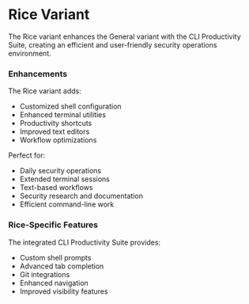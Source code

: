 # Rice Variant

The Rice variant enhances the General variant with the CLI Productivity Suite, creating an efficient and user-friendly security operations environment.

### Enhancements

The Rice variant adds:

- Customized shell configuration
- Enhanced terminal utilities
- Productivity shortcuts
- Improved text editors
- Workflow optimizations

Perfect for:

- Daily security operations
- Extended terminal sessions
- Text-based workflows
- Security research and documentation
- Efficient command-line work

### Rice-Specific Features

The integrated CLI Productivity Suite provides:

- Custom shell prompts
- Advanced tab completion
- Git integrations
- Enhanced navigation
- Improved visibility features
